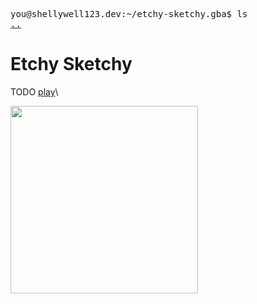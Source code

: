 <pre>
you@shellywell123.dev:~/etchy-sketchy.gba$ ls
<a href="https://shellywell123.dev/tree/games/index.html">..</a>
</pre>

# Etchy Sketchy
TODO
[play]("https://shellywell123.github.io/gbajs2/")\
<p >
  <img src="https://shellywell123.dev/tree/games/attachments/gba-etchy-sketchy.gif" height="300" />
</p>
